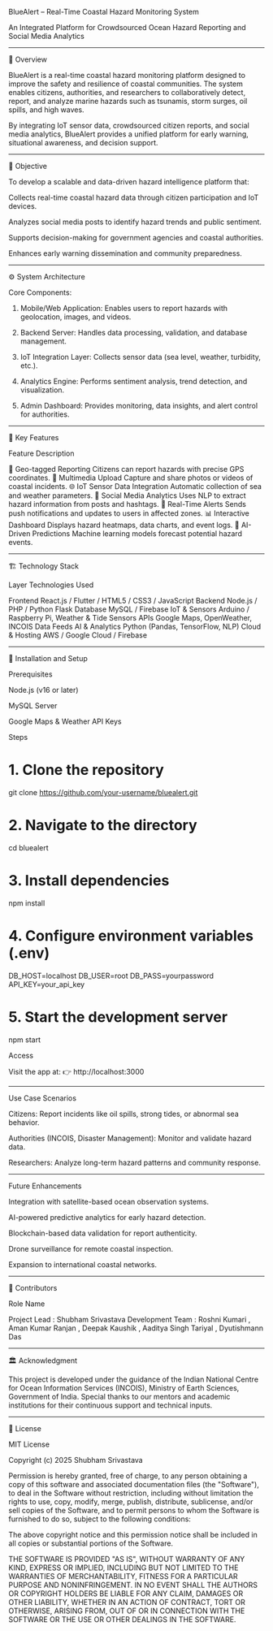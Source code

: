 BlueAlert – Real-Time Coastal Hazard Monitoring System 

An Integrated Platform for Crowdsourced Ocean Hazard Reporting and Social Media Analytics


---

📖 Overview

BlueAlert is a real-time coastal hazard monitoring platform designed to improve the safety and resilience of coastal communities.
The system enables citizens, authorities, and researchers to collaboratively detect, report, and analyze marine hazards such as tsunamis, storm surges, oil spills, and high waves.

By integrating IoT sensor data, crowdsourced citizen reports, and social media analytics, BlueAlert provides a unified platform for early warning, situational awareness, and decision support.


---

🎯 Objective

To develop a scalable and data-driven hazard intelligence platform that:

Collects real-time coastal hazard data through citizen participation and IoT devices.

Analyzes social media posts to identify hazard trends and public sentiment.

Supports decision-making for government agencies and coastal authorities.

Enhances early warning dissemination and community preparedness.



---

⚙ System Architecture

Core Components:

1. Mobile/Web Application: Enables users to report hazards with geolocation, images, and videos.


2. Backend Server: Handles data processing, validation, and database management.


3. IoT Integration Layer: Collects sensor data (sea level, weather, turbidity, etc.).


4. Analytics Engine: Performs sentiment analysis, trend detection, and visualization.


5. Admin Dashboard: Provides monitoring, data insights, and alert control for authorities.




---

🧩 Key Features

Feature	Description

📍 Geo-tagged Reporting	Citizens can report hazards with precise GPS coordinates.
📸 Multimedia Upload	Capture and share photos or videos of coastal incidents.
🌐 IoT Sensor Data Integration	Automatic collection of sea and weather parameters.
💬 Social Media Analytics	Uses NLP to extract hazard information from posts and hashtags.
🔔 Real-Time Alerts	Sends push notifications and updates to users in affected zones.
📊 Interactive Dashboard	Displays hazard heatmaps, data charts, and event logs.
🧠 AI-Driven Predictions	Machine learning models forecast potential hazard events.



---

🏗 Technology Stack

Layer	Technologies Used

Frontend	React.js / Flutter / HTML5 / CSS3 / JavaScript
Backend	Node.js / PHP / Python Flask
Database	MySQL / Firebase
IoT & Sensors	Arduino / Raspberry Pi, Weather & Tide Sensors
APIs	Google Maps, OpenWeather, INCOIS Data Feeds
AI & Analytics	Python (Pandas, TensorFlow, NLP)
Cloud & Hosting	AWS / Google Cloud / Firebase



---

🔧 Installation and Setup

Prerequisites

Node.js (v16 or later)

MySQL Server

Google Maps & Weather API Keys


Steps

# 1. Clone the repository
git clone https://github.com/your-username/bluealert.git

# 2. Navigate to the directory
cd bluealert

# 3. Install dependencies
npm install

# 4. Configure environment variables (.env)
DB_HOST=localhost
DB_USER=root
DB_PASS=yourpassword
API_KEY=your_api_key

# 5. Start the development server
npm start

Access

Visit the app at:
👉 http://localhost:3000


---

Use Case Scenarios

Citizens: Report incidents like oil spills, strong tides, or abnormal sea behavior.

Authorities (INCOIS, Disaster Management): Monitor and validate hazard data.

Researchers: Analyze long-term hazard patterns and community response.



---

Future Enhancements

Integration with satellite-based ocean observation systems.

AI-powered predictive analytics for early hazard detection.

Blockchain-based data validation for report authenticity.

Drone surveillance for remote coastal inspection.

Expansion to international coastal networks.



---

👥 Contributors

Role	Name

Project Lead : Shubham Srivastava
Development Team : Roshni Kumari , Aman Kumar Ranjan , Deepak Kaushik , Aaditya Singh Tariyal , Dyutishmann Das

---

🏛 Acknowledgment

This project is developed under the guidance of the Indian National Centre for Ocean Information Services (INCOIS),
Ministry of Earth Sciences, Government of India.
Special thanks to our mentors and academic institutions for their continuous support and technical inputs.

---

📜 License

MIT License

Copyright (c) 2025 Shubham Srivastava

Permission is hereby granted, free of charge, to any person obtaining a copy
of this software and associated documentation files (the "Software"), to deal
in the Software without restriction, including without limitation the rights
to use, copy, modify, merge, publish, distribute, sublicense, and/or sell
copies of the Software, and to permit persons to whom the Software is
furnished to do so, subject to the following conditions:

The above copyright notice and this permission notice shall be included in all
copies or substantial portions of the Software.

THE SOFTWARE IS PROVIDED "AS IS", WITHOUT WARRANTY OF ANY KIND, EXPRESS OR
IMPLIED, INCLUDING BUT NOT LIMITED TO THE WARRANTIES OF MERCHANTABILITY,
FITNESS FOR A PARTICULAR PURPOSE AND NONINFRINGEMENT. IN NO EVENT SHALL THE
AUTHORS OR COPYRIGHT HOLDERS BE LIABLE FOR ANY CLAIM, DAMAGES OR OTHER
LIABILITY, WHETHER IN AN ACTION OF CONTRACT, TORT OR OTHERWISE, ARISING FROM,
OUT OF OR IN CONNECTION WITH THE SOFTWARE OR THE USE OR OTHER DEALINGS IN THE
SOFTWARE.
